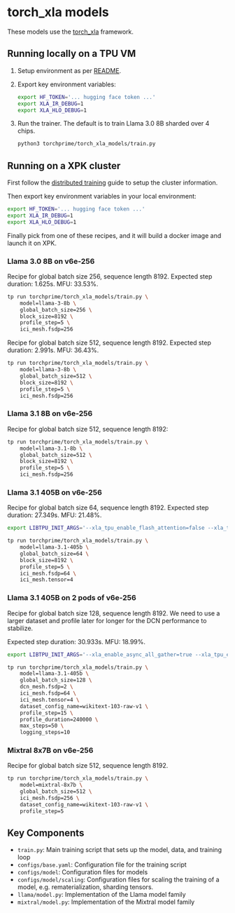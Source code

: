 # torch_xla models

These models use the [torch_xla][1] framework.

## Running locally on a TPU VM

1. Setup environment as per [README][README-examples].

1. Export key environment variables:

   ```sh
   export HF_TOKEN='... hugging face token ...'
   export XLA_IR_DEBUG=1
   export XLA_HLO_DEBUG=1
   ```

1. Run the trainer. The default is to train Llama 3.0 8B sharded over 4 chips.

   ```sh
   python3 torchprime/torch_xla_models/train.py
   ```

## Running on a XPK cluster

First follow the [distributed training][distributed-training] guide to setup the
cluster information.

Then export key environment variables in your local environment:

```sh
export HF_TOKEN='... hugging face token ...'
export XLA_IR_DEBUG=1
export XLA_HLO_DEBUG=1
```

Finally pick from one of these recipes, and it will build a docker image and
launch it on XPK.

### Llama 3.0 8B on v6e-256

Recipe for global batch size 256, sequence length 8192.
Expected step duration: 1.625s. MFU: 33.53%.

```sh
tp run torchprime/torch_xla_models/train.py \
    model=llama-3-8b \
    global_batch_size=256 \
    block_size=8192 \
    profile_step=5 \
    ici_mesh.fsdp=256
```

Recipe for global batch size 512, sequence length 8192.
Expected step duration: 2.991s. MFU: 36.43%.

```sh
tp run torchprime/torch_xla_models/train.py \
    model=llama-3-8b \
    global_batch_size=512 \
    block_size=8192 \
    profile_step=5 \
    ici_mesh.fsdp=256
```

### Llama 3.1 8B on v6e-256

<!-- TODO(https://github.com/AI-Hypercomputer/torchprime/issues/135): publish perf data. -->

Recipe for global batch size 512, sequence length 8192:

```sh
tp run torchprime/torch_xla_models/train.py \
    model=llama-3.1-8b \
    global_batch_size=512 \
    block_size=8192 \
    profile_step=5 \
    ici_mesh.fsdp=256
```

### Llama 3.1 405B on v6e-256

Recipe for global batch size 64, sequence length 8192.
Expected step duration: 27.349s. MFU: 21.48%.

```sh
export LIBTPU_INIT_ARGS='--xla_tpu_enable_flash_attention=false --xla_tpu_enable_async_collective_fusion=true --xla_tpu_enable_async_collective_fusion_fuse_all_gather=true --xla_tpu_enable_async_collective_fusion_multiple_steps=true --xla_tpu_overlap_compute_collective_tc=true --xla_enable_async_all_gather=true --xla_tpu_scoped_vmem_limit_kib=98304'

tp run torchprime/torch_xla_models/train.py \
    model=llama-3.1-405b \
    global_batch_size=64 \
    block_size=8192 \
    profile_step=5 \
    ici_mesh.fsdp=64 \
    ici_mesh.tensor=4
```

### Llama 3.1 405B on 2 pods of v6e-256

Recipe for global batch size 128, sequence length 8192. We need to use a larger
dataset and profile later for longer for the DCN performance to stabilize.

Expected step duration: 30.933s. MFU: 18.99%.

```sh
export LIBTPU_INIT_ARGS='--xla_enable_async_all_gather=true --xla_tpu_enable_async_collective_fusion=true --xla_tpu_enable_async_collective_fusion_fuse_all_gather=true --xla_tpu_enable_async_collective_fusion_multiple_steps=true --xla_tpu_decompose_all_gather_einsum=true --xla_tpu_decompose_einsum_reduce_scatter=true --xla_tpu_scoped_vmem_limit_kib=98304 --xla_tpu_spmd_rng_bit_generator_unsafe=true --xla_tpu_overlap_compute_collective_tc=true --xla_tpu_use_enhanced_launch_barrier=true'

tp run torchprime/torch_xla_models/train.py \
    model=llama-3.1-405b \
    global_batch_size=128 \
    dcn_mesh.fsdp=2 \
    ici_mesh.fsdp=64 \
    ici_mesh.tensor=4 \
    dataset_config_name=wikitext-103-raw-v1 \
    profile_step=15 \
    profile_duration=240000 \
    max_steps=50 \
    logging_steps=10
```

### Mixtral 8x7B on v6e-256

<!-- TODO(https://github.com/AI-Hypercomputer/torchprime/issues/137): publish perf data -->

Recipe for global batch size 512, sequence length 8192.

```sh
tp run torchprime/torch_xla_models/train.py \
    model=mixtral-8x7b \
    global_batch_size=512 \
    ici_mesh.fsdp=256 \
    dataset_config_name=wikitext-103-raw-v1 \
    profile_step=5
```

## Key Components

- `train.py`: Main training script that sets up the model, data, and training loop
- `configs/base.yaml`: Configuration file for the training script
- `configs/model`: Configuration files for models
- `configs/model/scaling`: Configuration files for scaling the training of a model, e.g.
  rematerialization, sharding tensors.
- `llama/model.py`: Implementation of the Llama model family
- `mixtral/model.py`: Implementation of the Mixtral model family

[1]: https://github.com/pytorch/xla
[README-examples]: ../../README.md#examples
[distributed-training]: ../../README.md#distributed-training
